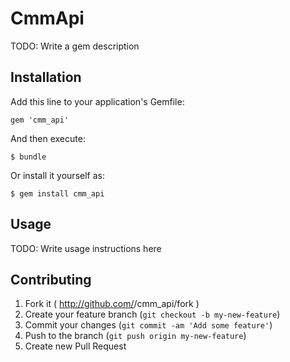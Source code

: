 # CmmApi

TODO: Write a gem description

## Installation

Add this line to your application's Gemfile:

    gem 'cmm_api'

And then execute:

    $ bundle

Or install it yourself as:

    $ gem install cmm_api

## Usage

TODO: Write usage instructions here

## Contributing

1. Fork it ( http://github.com/<my-github-username>/cmm_api/fork )
2. Create your feature branch (`git checkout -b my-new-feature`)
3. Commit your changes (`git commit -am 'Add some feature'`)
4. Push to the branch (`git push origin my-new-feature`)
5. Create new Pull Request
